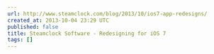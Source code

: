 ```yaml
---
url: http://www.steamclock.com/blog/2013/10/ios7-app-redesigns/
created_at: 2013-10-04 23:29 UTC
published: false
title: Steamclock Software - Redesigning for iOS 7
tags: []
---
```



